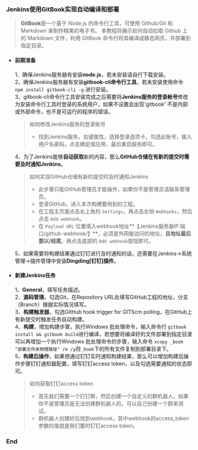 ### Jenkins使用GitBook实现自动编译和部署
>**GitBook**是一个基于 Node.js 的命令行工具，可使用 Github/Git 和 Markdown 来制作精美的电子书。
>本教程将展示如何自动拉取 Github 上的 Markdown 文件，利用 GitBook 命令行将其编译成静态网页，并部署到指定目录。

+ #### 前期准备
   1、确保Jenkins服务器有安装**node.js**，若未安装请自行下载安装。  
   2、确保Jenkins服务器有安装**gitbook-cli命令行工具**，若未安装使用命令 `npm install gitbook-cli -g` 进行安装。  
   3、gitbook-cli命令行工具安装完成之后需要将**Jenkins服务的登录帐号**修改为安装命令行工具时登录的系统用户，如果不设置会出现'gitbook' 不是内部或外部命令，也不是可运行的程序的错误。
   >如何修改Jenkins服务的登录账号
   >+ 找到Jenkins服务，右键属性，选择登录选项卡，勾选此账号，输入用户名密码，点击确定或应用，最后重启服务即可。
      
   4、为了Jenkins能够**自动获取**新的内容，那么**GitHub仓储在有新的提交时需要及时通知Jenkins**。
    >如何实现GitHub仓储有新的提交时及时通知Jenkins
	>+ 此步骤只能GitHub管理员才能操作，如果你不是管理员请联系管理员。
    >+ 登录GitHub，进入本次构建要用到的工程。
	>+ 在工程主页面点击右上角的 `Settings`，再点击左侧 `Webhooks`，然后点击 `Add webhook`。
	>+ 在 `Payload URL` 位置填入webhook地址**【Jenkins服务器IP:端口/github-webhook/】**，必须是外网能访问的地址，**且地址最后要以/结尾**，再点击底部的 `Add webhook`按钮即可。
     
   5、如果需要将构建结果通过钉钉进行及时通知的话，还需要在Jenkins->系统管理->插件管理中安装**Dingding[钉钉]插件**。
+ #### 新建Jenkins任务
   1、**General**，填写任务描述。  
   2、**源码管理**，勾选Git，在Repository URL处填写GitHub工程的地址，分支（Branch）根据实际情况填写。  
   3、**构建触发器**，勾选GitHub hook trigger for GITScm polling，在GitHub上有新提交时触发任务自动构建。  
   4、**构建**，增加构建步骤，执行Windows 批处理命令，输入命令行 `gitbook install && gitbook build`进行编译，若想要将编译好的文件部署到指定目录可以再增加一个执行Windows 批处理命令的步骤，输入命令 `xcopy _book "部署文件夹物理路径" /e /y`将`_book`下的所有文件复制到部署目录下。  
   5、**构建后操作**，如果想通过钉钉实时通知构建结果，那么可以增加构建后操作步骤钉钉通知器配置，填写钉钉access token，以及勾选需要通知的状态即可。
   >如何获取钉钉access token
   >+ 首先我们需要一个钉钉群，然后创建一个自定义的群机器人，如果你不是管理员是无法创建群机器人的，可以自己创建一个群来测试。
   >+ 群机器人创建好后找到webhook，其中webhook的access_token参数的值就是我们要的钉钉access token。

### End